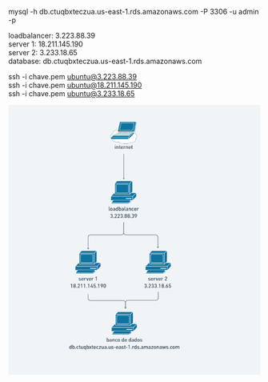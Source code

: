 mysql -h db.ctuqbxteczua.us-east-1.rds.amazonaws.com -P 3306 -u admin -p<br>

loadbalancer: 3.223.88.39<br>
    server 1: 18.211.145.190<br>
    server 2: 3.233.18.65<br>
    database: db.ctuqbxteczua.us-east-1.rds.amazonaws.com<br>

ssh -i chave.pem ubuntu@3.223.88.39<br>
ssh -i chave.pem ubuntu@18.211.145.190<br>
ssh -i chave.pem ubuntu@3.233.18.65<br>

<img src="topologia.png" width="800"><br>
